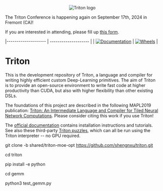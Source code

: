 <div align="center">
  <img src="https://lh5.googleusercontent.com/wzQKEsTFkrgNQO9JjhGH5wFvslJr1saLtLaJ_a6Fp_gNENpvt3VG7BmztwngU9hFJaU4CPwGiw1opQtDvTkLrxWRbO_a12Q-pdESWHgtmheIHcPbOL5ZMC4TSiJVe5ty1w=w3517" alt="Triton logo">
</div>

The Triton Conference is happening again on September 17th, 2024 in Fremont (CA)!

If you are interested in attending, please fill up [this form](https://docs.google.com/forms/d/e/1FAIpQLSecHC1lkalcm0h3JDUbspekDX5bmBvMxgVTLaK3e-61bzDDbg/viewform).


|-------------------- | -------------------- |
| [![Documentation](https://github.com/triton-lang/triton/actions/workflows/documentation.yml/badge.svg)](https://triton-lang.org/) | [![Wheels](https://github.com/triton-lang/triton/actions/workflows/wheels.yml/badge.svg?branch=release/2.0.x)](https://github.com/triton-lang/triton/actions/workflows/wheels.yml) |


# Triton

This is the development repository of Triton, a language and compiler for writing highly efficient custom Deep-Learning primitives. The aim of Triton is to provide an open-source environment to write fast code at higher productivity than CUDA, but also with higher flexibility than other existing DSLs.

The foundations of this project are described in the following MAPL2019 publication: [Triton: An Intermediate Language and Compiler for Tiled Neural Network Computations](http://www.eecs.harvard.edu/~htk/publication/2019-mapl-tillet-kung-cox.pdf). Please consider citing this work if you use Triton!

The [official documentation](https://triton-lang.org) contains installation instructions and tutorials.  See also these third-party [Triton puzzles](https://github.com/srush/Triton-Puzzles), which can all be run using the Triton interpreter -- no GPU required.

git clone -b shared/triton-moe-opt https://github.com/shengnxu/triton.git

cd triton

pip install -e python

cd gemm

python3 test_gemm.py
